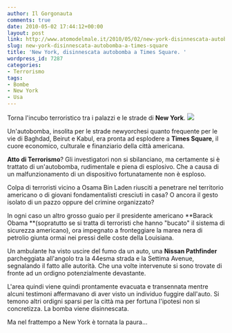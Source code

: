```yaml
---
author: Il Gorgonauta
comments: true
date: 2010-05-02 17:44:12+00:00
layout: post
link: http://www.atomodelmale.it/2010/05/02/new-york-disinnescata-autobomba-a-times-square/
slug: new-york-disinnescata-autobomba-a-times-square
title: 'New York, disinnescata autobomba a Times Square. '
wordpress_id: 7287
categories:
- Terrorismo
tags:
- Bombe
- New York
- Usa
---
```


Torna l'incubo terroristico tra i palazzi e le strade di **New York**. [![](http://www.atomodelmale.it/wp-content/uploads/2010/05/times-square-300x257.jpg)](http://www.atomodelmale.it/wp-content/uploads/2010/05/times-square.jpg)

Un'autobomba, insolita per le strade newyorchesi quanto frequente per le vie di Baghdad, Beirut e Kabul, era pronta ad esplodere a **Times Square**, il cuore economico, culturale e finanziario della città americana.

**Atto di Terrorismo**? Gli investigatori non si sbilanciano, ma certamente si è trattato di un'autobomba, rudimentale e piena di esplosivo. Che a causa di un malfunzionamento di un dispositivo fortunatamente non è esploso.

Colpa di terroristi vicino a Osama Bin Laden riusciti a penetrare nel territorio americano o di giovani fondamentalisti cresciuti in casa? O ancora il gesto isolato di un pazzo oppure del crimine organizzato?

In ogni caso un altro grosso guaio per il presidente americano **Barack Obama **(sopratutto se si tratta di terroristi che hanno "bucato" il sistema di sicurezza americano), ora impegnato a fronteggiare la marea nera di petrolio giunta ormai nei pressi delle coste della Louisiana.<!-- more -->



Un ambulante ha visto uscire del fumo da un auto, una **Nissan Pathfinder** parcheggiata all'angolo tra la 44esma strada e la Settima Avenue, segnalando il fatto alle autorità. Che una volte intervenute si sono trovate di fronte ad un ordigno potenzialmente devastante.

L'area quindi viene quindi prontamente evacuata e transennata mentre alcuni testimoni affermavano di aver visto un individuo fuggire dall'auto. Si temono altri ordigni sparsi per la città ma per fortuna l'ipotesi non si concretizza. La bomba viene disinnescata.

Ma nel frattempo a New York è tornata la paura...
